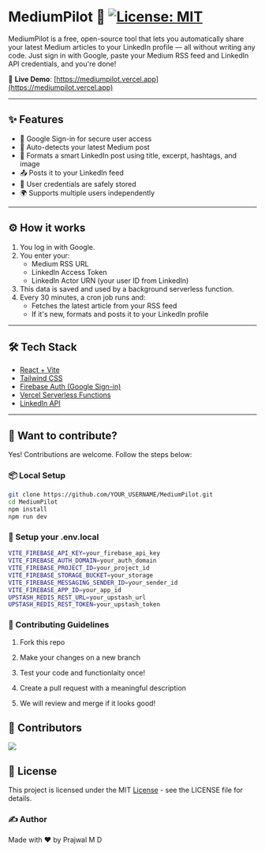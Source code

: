 # MediumPilot 🚀 [![License: MIT](https://img.shields.io/badge/License-MIT-yellow.svg)](https://opensource.org/licenses/MIT)

MediumPilot is a free, open-source tool that lets you automatically share your latest Medium articles to your LinkedIn profile — all without writing any code. Just sign in with Google, paste your Medium RSS feed and LinkedIn API credentials, and you're done!

🔗 **Live Demo**: [https://mediumpilot.vercel.app](https://mediumpilot.vercel.app)

---

## ✨ Features

- 🔐 Google Sign-in for secure user access
- 📰 Auto-detects your latest Medium post
- 💬 Formats a smart LinkedIn post using title, excerpt, hashtags, and image
- 📤 Posts it to your LinkedIn feed
- 💾 User credentials are safely stored
- 🌍 Supports multiple users independently

---

## ⚙️ How it works

1. You log in with Google.
2. You enter your:
   - Medium RSS URL
   - LinkedIn Access Token
   - LinkedIn Actor URN (your user ID from LinkedIn)
3. This data is saved and used by a background serverless function.
4. Every 30 minutes, a cron job runs and:
   - Fetches the latest article from your RSS feed
   - If it's new, formats and posts it to your LinkedIn profile

---

## 🛠️ Tech Stack

- [React + Vite](https://vitejs.dev/)
- [Tailwind CSS](https://tailwindcss.com/)
- [Firebase Auth (Google Sign-in)](https://firebase.google.com/)
- [Vercel Serverless Functions](https://vercel.com/docs/functions)
- [LinkedIn API](https://docs.microsoft.com/en-us/linkedin/marketing/integrations/community-management/shares/ugc-post-api)

---

## 🧠 Want to contribute? <a name="contributing"></a>

Yes! Contributions are welcome. Follow the steps below:

### 📦 Local Setup

```bash
git clone https://github.com/YOUR_USERNAME/MediumPilot.git
cd MediumPilot
npm install
npm run dev
```

### 🔐 Setup your .env.local

```bash
VITE_FIREBASE_API_KEY=your_firebase_api_key
VITE_FIREBASE_AUTH_DOMAIN=your_auth_domain
VITE_FIREBASE_PROJECT_ID=your_project_id
VITE_FIREBASE_STORAGE_BUCKET=your_storage
VITE_FIREBASE_MESSAGING_SENDER_ID=your_sender_id
VITE_FIREBASE_APP_ID=your_app_id
UPSTASH_REDIS_REST_URL=your_upstash_url
UPSTASH_REDIS_REST_TOKEN=your_upstash_token
```

### 🤝 Contributing Guidelines

1. Fork this repo

2. Make your changes on a new branch

3. Test your code and functionlaity once!

4. Create a pull request with a meaningful description

5. We will review and merge if it looks good!

## 👥 Contributors

<a href="https://github.com/Prajwal18-MD/MediumPilot/graphs/contributors"> <img src="https://contrib.rocks/image?repo=Prajwal18-MD/MediumPilot" /> </a>

## 📄 License

This project is licensed under the MIT [License](LICENSE) - see the LICENSE file for details.

### ✍️ Author

Made with ❤️ by Prajwal M D
